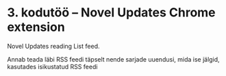 # 3. kodutöö – Novel Updates Chrome extension

Novel Updates reading List feed.

Annab teada läbi RSS feedi täpselt nende sarjade uuendusi, mida ise jälgid, kasutades isikustatud RSS feedi
